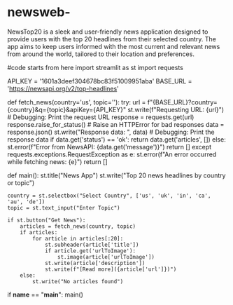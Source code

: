 # newsweb-
NewsTop20 is a sleek and user-friendly news application designed to provide users with the top 20 headlines from their selected country. The app aims to keep users informed with the most current and relevant news from around the world, tailored to their location and preferences.

#code starts from here 
import streamlit as st
import requests


API_KEY = '1601a3deef304678bc83f51009951aba'
BASE_URL = 'https://newsapi.org/v2/top-headlines'


def fetch_news(country='us', topic=''):
    try:
        url = f"{BASE_URL}?country={country}&q={topic}&apiKey={API_KEY}"
        st.write(f"Requesting URL: {url}")  # Debugging: Print the request URL
        response = requests.get(url)
        response.raise_for_status()  # Raise an HTTPError for bad responses
        data = response.json()
        st.write("Response data: ", data)  # Debugging: Print the response data
        if data.get('status') == 'ok':
            return data.get('articles', [])
        else:
            st.error(f"Error from NewsAPI: {data.get('message')}")
            return []
    except requests.exceptions.RequestException as e:
        st.error(f"An error occurred while fetching news: {e}")
        return []


def main():
    st.title("News App")
    st.write("Top 20 news headlines by country or topic")

    country = st.selectbox("Select Country", ['us', 'uk', 'in', 'ca', 'au', 'de'])
    topic = st.text_input("Enter Topic")

    if st.button("Get News"):
        articles = fetch_news(country, topic)
        if articles:
            for article in articles[:20]:
                st.subheader(article['title'])
                if article.get('urlToImage'):
                    st.image(article['urlToImage'])
                st.write(article['description'])
                st.write(f"[Read more]({article['url']})")
        else:
            st.write("No articles found")

if __name__ == "__main__":
    main()
